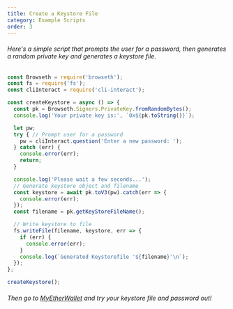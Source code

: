 ```yaml
---
title: Create a Keystore File
category: Example Scripts
order: 3
---
```


###### Here's a simple script that prompts the user for a password, then generates a random private key and generates a keystore file.

```javascript
const Browseth = require('browseth');
const fs = require('fs');
const cliInteract = require('cli-interact');

const createKeystore = async () => {
  const pk = Browseth.Signers.PrivateKey.fromRandomBytes();
  console.log('Your private key is:', `0x${pk.toString()}`);

  let pw;
  try { // Prompt user for a password
    pw = cliInteract.question('Enter a new password: ');
  } catch (err) {
    console.error(err);
    return;
  }

  console.log('Please wait a few seconds...');
  // Generate keystore object and filename
  const keystore = await pk.toV3(pw).catch(err => {
    console.error(err);
  });
  const filename = pk.getKeyStoreFileName();

  // Write keystore to file
  fs.writeFile(filename, keystore, err => {
    if (err) {
      console.error(err);
    }
    console.log(`Generated Keystorefile '${filename}'\n`);
  });
};

createKeystore();

```

###### Then go to [MyEtherWallet](https://www.myetherwallet.com/) and try your keystore file and password out!